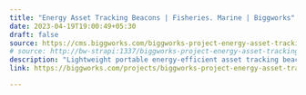 ```yaml
---
title: "Energy Asset Tracking Beacons | Fisheries. Marine | Biggworks"
date: 2023-04-19T19:00:49+05:30
draft: false
source: https://cms.biggworks.com/biggworks-project-energy-asset-tracking-beacon
# source: http://bw-strapi:1337/biggworks-project-energy-asset-tracking-beacon
description: "Lightweight portable energy-efficient asset tracking beacons."
link: https://biggworks.com/projects/biggworks-project-energy-asset-tracking-beacon/

---
```


